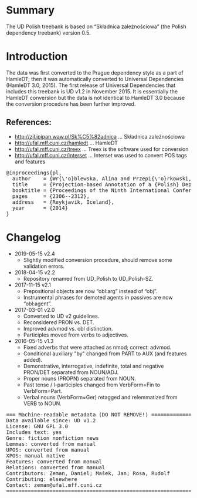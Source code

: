# Summary

The UD Polish treebank is based on “Składnica zależnościowa” (the Polish dependency treebank)
version 0.5.


# Introduction

The data was first converted to the Prague dependency style as a part of HamleDT;
then it was automatically converted to Universal Dependencies (HamleDT 3.0, 2015). The first
release of Universal Dependencies that includes this treebank is UD v1.2 in November 2015. It is
essentially the HamleDT conversion but the data is not identical to HamleDT 3.0 because the
conversion procedure has been further improved.

## References:

* http://zil.ipipan.waw.pl/Sk%C5%82adnica ... Składnica zależnościowa
* http://ufal.mff.cuni.cz/hamledt ... HamleDT
* http://ufal.mff.cuni.cz/treex ... Treex is the software used for conversion
* http://ufal.mff.cuni.cz/interset ... Interset was used to convert POS tags and features

<pre>
@inproceedings{pl,
  author    = {Wr{\'o}blewska, Alina and Przepi{\'o}rkowski, Adam},
  title     = {Projection-based Annotation of a {Polish} Dependency Treebank},
  booktitle = {Proceedings of the Ninth International Conference on Language Resources and Evaluation, LREC},
  pages     = {2306--2312},
  address   = {Reykjavík, Iceland},
  year      = {2014}
}
</pre>


# Changelog

* 2019-05-15 v2.4
  * Slightly modified conversion procedure, should remove some validation errors.
* 2018-04-15 v2.2
  * Repository renamed from UD_Polish to UD_Polish-SZ.
* 2017-11-15 v2.1
  * Prepositional objects are now “obl:arg” instead of “obj”.
  * Instrumental phrases for demoted agents in passives are now “obl:agent”.
* 2017-03-01 v2.0
  * Converted to UD v2 guidelines.
  * Reconsidered PRON vs. DET.
  * Improved advmod vs. obl distinction.
  * Participles moved from verbs to adjectives.
* 2016-05-15 v1.3
  * Fixed adverbs that were attached as nmod; correct: advmod.
  * Conditional auxiliary "by" changed from PART to AUX (and features added).
  * Demonstrative, interrogative, indefinite, total and negative PRON/DET separated from NOUN/ADJ.
  * Proper nouns (PROPN) separated from NOUN.
  * Past tense / l-participles changed from VerbForm=Fin to VerbForm=Part.
  * Verbal nouns (VerbForm=Ger) retagged and relemmatized from VERB to NOUN.


<pre>
=== Machine-readable metadata (DO NOT REMOVE!) ================================
Data available since: UD v1.2
License: GNU GPL 3.0
Includes text: yes
Genre: fiction nonfiction news
Lemmas: converted from manual
UPOS: converted from manual
XPOS: manual native
Features: converted from manual
Relations: converted from manual
Contributors: Zeman, Daniel; Mašek, Jan; Rosa, Rudolf
Contributing: elsewhere
Contact: zeman@ufal.mff.cuni.cz
===============================================================================
</pre>
